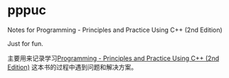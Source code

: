 # pppuc
Notes for Programming - Principles and Practice Using C++ (2nd Edition)

Just for fun.

主要用来记录学习[Programming - Principles and Practice Using C++
(2nd Edition)](http://www.stroustrup.com/programming.html)
这本书的过程中遇到问题和解决方案。
